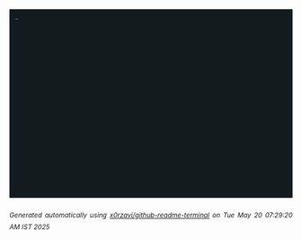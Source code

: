 <div align="justify">
<picture>
    <source media="(prefers-color-scheme: dark)" srcset="./output.gif">
    <source media="(prefers-color-scheme: light)" srcset="./output.gif">
    <img alt="GIFOS" src="output.gif">
</picture>

<sub><i>Generated automatically using [x0rzavi/github-readme-terminal](https://github.com/x0rzavi/github-readme-terminal) on Tue May 20 07:29:20 AM IST 2025</i></sub>

<!-- <details>
<summary>More details</summary>

</details> -->
</div>

<!-- Image deletion URL: NONE -->